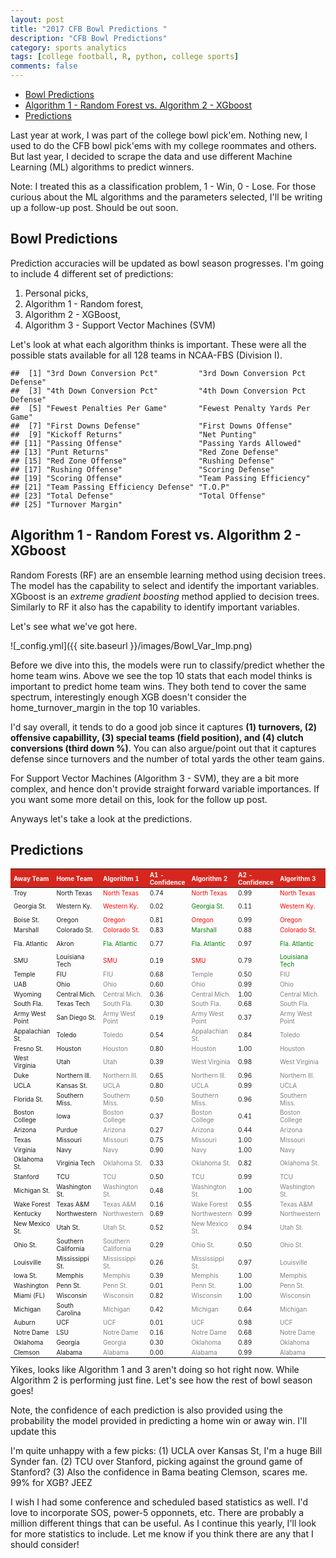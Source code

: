 ```yaml
---
layout: post
title: "2017 CFB Bowl Predictions "
description: "CFB Bowl Predictions"
category: sports analytics
tags: [college football, R, python, college sports]
comments: false
---
```


-   [Bowl Predictions](#bowl-predictions)
-   [Algorithm 1 - Random Forest vs. Algorithm 2 - XGboost](#algorithm-1---random-forest-vs.-algorithm-2---xgboost)
-   [Predictions](#predictions)

Last year at work, I was part of the college bowl pick'em. Nothing new, I used to do the CFB bowl pick'ems with my college roommates and others. But last year, I decided to scrape the data and use different Machine Learning (ML) algorithms to predict winners.

Note: I treated this as a classification problem, 1 - Win, 0 - Lose. For those curious about the ML algorithms and the parameters selected, I'll be writing up a follow-up post. Should be out soon.

Bowl Predictions
----------------

Prediction accuracies will be updated as bowl season progresses. I'm going to include 4 different set of predictions:
1. Personal picks,
2. Algorithm 1 - Random forest,
3. Algorithm 2 - XGBoost,
4. Algorithm 3 - Support Vector Machines (SVM)

Let's look at what each algorithm thinks is important. These were all the possible stats available for all 128 teams in NCAA-FBS (Division I).

    ##  [1] "3rd Down Conversion Pct"         "3rd Down Conversion Pct Defense"
    ##  [3] "4th Down Conversion Pct"         "4th Down Conversion Pct Defense"
    ##  [5] "Fewest Penalties Per Game"       "Fewest Penalty Yards Per Game"  
    ##  [7] "First Downs Defense"             "First Downs Offense"            
    ##  [9] "Kickoff Returns"                 "Net Punting"                    
    ## [11] "Passing Offense"                 "Passing Yards Allowed"          
    ## [13] "Punt Returns"                    "Red Zone Defense"               
    ## [15] "Red Zone Offense"                "Rushing Defense"                
    ## [17] "Rushing Offense"                 "Scoring Defense"                
    ## [19] "Scoring Offense"                 "Team Passing Efficiency"        
    ## [21] "Team Passing Efficiency Defense" "T.O.P"                          
    ## [23] "Total Defense"                   "Total Offense"                  
    ## [25] "Turnover Margin"

Algorithm 1 - Random Forest vs. Algorithm 2 - XGboost
-----------------------------------------------------

Random Forests (RF) are an ensemble learning method using decision trees. The model has the capability to select and identify the important variables. XGboost is an *extreme gradient boosting* method applied to decision trees. Similarly to RF it also has the capability to identify important variables.

Let's see what we've got here.

![_config.yml]({{ site.baseurl }}/images/Bowl_Var_Imp.png)

Before we dive into this, the models were run to classify/predict whether the home team wins. Above we see the top 10 stats that each model thinks is important to predict home team wins. They both tend to cover the same spectrum, interestingly enough XGB doesn't consider the home\_turnover\_margin in the top 10 variables.

I'd say overall, it tends to do a good job since it captures **(1) turnovers, (2) offensive capabillity, (3) special teams (field position), and (4) clutch conversions (third down %)**. You can also argue/point out that it captures defense since turnovers and the number of total yards the other team gains.

For Support Vector Machines (Algorithm 3 - SVM), they are a bit more complex, and hence don't provide straight forward variable importances. If you want some more detail on this, look for the follow up post.

Anyways let's take a look at the predictions.

Predictions
-----------

<table class="table table-hover" style="font-size: 10px; width: auto !important; margin-left: auto; margin-right: auto;">
<thead>
<tr>
<th style="text-align:left;font-weight: bold;color: white;background-color: #D7261E;">
Away Team
</th>
<th style="text-align:left;font-weight: bold;color: white;background-color: #D7261E;">
Home Team
</th>
<th style="text-align:left;font-weight: bold;color: white;background-color: #D7261E;">
Algorithm 1
</th>
<th style="text-align:left;font-weight: bold;color: white;background-color: #D7261E;">
A1 - Confidence
</th>
<th style="text-align:left;font-weight: bold;color: white;background-color: #D7261E;">
Algorithm 2
</th>
<th style="text-align:left;font-weight: bold;color: white;background-color: #D7261E;">
A2 - Confidence
</th>
<th style="text-align:left;font-weight: bold;color: white;background-color: #D7261E;">
Algorithm 3
</th>
<th style="text-align:left;font-weight: bold;color: white;background-color: #D7261E;">
A3 - Confidence
</th>
<th style="text-align:left;font-weight: bold;color: white;background-color: #D7261E;">
Actual
</th>
</tr>
</thead>
<tbody>
<tr>
<td style="text-align:left;">
Troy
</td>
<td style="text-align:left;">
North Texas
</td>
<td style="text-align:left;">
<span style="color: red;">North Texas</span>
</td>
<td style="text-align:left;">
0.74
</td>
<td style="text-align:left;">
<span style="color: red;">North Texas</span>
</td>
<td style="text-align:left;">
0.99
</td>
<td style="text-align:left;">
<span style="color: red;">North Texas</span>
</td>
<td style="text-align:left;">
0.77
</td>
<td style="text-align:left;">
Troy
</td>
</tr>
<tr>
<td style="text-align:left;">
Georgia St.
</td>
<td style="text-align:left;">
Western Ky.
</td>
<td style="text-align:left;">
<span style="color: red;">Western Ky.</span>
</td>
<td style="text-align:left;">
0.02
</td>
<td style="text-align:left;">
<span style="color: green;">Georgia St.</span>
</td>
<td style="text-align:left;">
0.11
</td>
<td style="text-align:left;">
<span style="color: red;">Western Ky.</span>
</td>
<td style="text-align:left;">
0.44
</td>
<td style="text-align:left;">
Georgia St.
</td>
</tr>
<tr>
<td style="text-align:left;">
Boise St.
</td>
<td style="text-align:left;">
Oregon
</td>
<td style="text-align:left;">
<span style="color: red;">Oregon</span>
</td>
<td style="text-align:left;">
0.81
</td>
<td style="text-align:left;">
<span style="color: red;">Oregon</span>
</td>
<td style="text-align:left;">
0.99
</td>
<td style="text-align:left;">
<span style="color: red;">Oregon</span>
</td>
<td style="text-align:left;">
0.66
</td>
<td style="text-align:left;">
Boise St.
</td>
</tr>
<tr>
<td style="text-align:left;">
Marshall
</td>
<td style="text-align:left;">
Colorado St.
</td>
<td style="text-align:left;">
<span style="color: red;">Colorado St.</span>
</td>
<td style="text-align:left;">
0.83
</td>
<td style="text-align:left;">
<span style="color: green;">Marshall</span>
</td>
<td style="text-align:left;">
0.88
</td>
<td style="text-align:left;">
<span style="color: red;">Colorado St.</span>
</td>
<td style="text-align:left;">
0.79
</td>
<td style="text-align:left;">
Marshall
</td>
</tr>
<tr>
<td style="text-align:left;">
Fla. Atlantic
</td>
<td style="text-align:left;">
Akron
</td>
<td style="text-align:left;">
<span style="color: green;">Fla. Atlantic</span>
</td>
<td style="text-align:left;">
0.77
</td>
<td style="text-align:left;">
<span style="color: green;">Fla. Atlantic</span>
</td>
<td style="text-align:left;">
0.97
</td>
<td style="text-align:left;">
<span style="color: green;">Fla. Atlantic</span>
</td>
<td style="text-align:left;">
0.71
</td>
<td style="text-align:left;">
Fla. Atlantic
</td>
</tr>
<tr>
<td style="text-align:left;">
SMU
</td>
<td style="text-align:left;">
Louisiana Tech
</td>
<td style="text-align:left;">
<span style="color: red;">SMU</span>
</td>
<td style="text-align:left;">
0.19
</td>
<td style="text-align:left;">
<span style="color: red;">SMU</span>
</td>
<td style="text-align:left;">
0.79
</td>
<td style="text-align:left;">
<span style="color: green;">Louisiana Tech</span>
</td>
<td style="text-align:left;">
0.05
</td>
<td style="text-align:left;">
Louisiana Tech
</td>
</tr>
<tr>
<td style="text-align:left;">
Temple
</td>
<td style="text-align:left;">
FIU
</td>
<td style="text-align:left;">
<span style="color: grey;">FIU</span>
</td>
<td style="text-align:left;">
0.68
</td>
<td style="text-align:left;">
<span style="color: grey;">Temple</span>
</td>
<td style="text-align:left;">
0.50
</td>
<td style="text-align:left;">
<span style="color: grey;">FIU</span>
</td>
<td style="text-align:left;">
0.37
</td>
<td style="text-align:left;">
TBD
</td>
</tr>
<tr>
<td style="text-align:left;">
UAB
</td>
<td style="text-align:left;">
Ohio
</td>
<td style="text-align:left;">
<span style="color: grey;">Ohio</span>
</td>
<td style="text-align:left;">
0.60
</td>
<td style="text-align:left;">
<span style="color: grey;">Ohio</span>
</td>
<td style="text-align:left;">
0.99
</td>
<td style="text-align:left;">
<span style="color: grey;">Ohio</span>
</td>
<td style="text-align:left;">
0.64
</td>
<td style="text-align:left;">
TBD
</td>
</tr>
<tr>
<td style="text-align:left;">
Wyoming
</td>
<td style="text-align:left;">
Central Mich.
</td>
<td style="text-align:left;">
<span style="color: grey;">Central Mich.</span>
</td>
<td style="text-align:left;">
0.36
</td>
<td style="text-align:left;">
<span style="color: grey;">Central Mich.</span>
</td>
<td style="text-align:left;">
1.00
</td>
<td style="text-align:left;">
<span style="color: grey;">Central Mich.</span>
</td>
<td style="text-align:left;">
0.75
</td>
<td style="text-align:left;">
TBD
</td>
</tr>
<tr>
<td style="text-align:left;">
South Fla.
</td>
<td style="text-align:left;">
Texas Tech
</td>
<td style="text-align:left;">
<span style="color: grey;">South Fla.</span>
</td>
<td style="text-align:left;">
0.30
</td>
<td style="text-align:left;">
<span style="color: grey;">South Fla.</span>
</td>
<td style="text-align:left;">
0.68
</td>
<td style="text-align:left;">
<span style="color: grey;">South Fla.</span>
</td>
<td style="text-align:left;">
0.34
</td>
<td style="text-align:left;">
TBD
</td>
</tr>
<tr>
<td style="text-align:left;">
Army West Point
</td>
<td style="text-align:left;">
San Diego St.
</td>
<td style="text-align:left;">
<span style="color: grey;">Army West Point</span>
</td>
<td style="text-align:left;">
0.19
</td>
<td style="text-align:left;">
<span style="color: grey;">Army West Point</span>
</td>
<td style="text-align:left;">
0.37
</td>
<td style="text-align:left;">
<span style="color: grey;">Army West Point</span>
</td>
<td style="text-align:left;">
0.38
</td>
<td style="text-align:left;">
TBD
</td>
</tr>
<tr>
<td style="text-align:left;">
Appalachian St.
</td>
<td style="text-align:left;">
Toledo
</td>
<td style="text-align:left;">
<span style="color: grey;">Toledo</span>
</td>
<td style="text-align:left;">
0.54
</td>
<td style="text-align:left;">
<span style="color: grey;">Appalachian St.</span>
</td>
<td style="text-align:left;">
0.84
</td>
<td style="text-align:left;">
<span style="color: grey;">Toledo</span>
</td>
<td style="text-align:left;">
0.43
</td>
<td style="text-align:left;">
TBD
</td>
</tr>
<tr>
<td style="text-align:left;">
Fresno St.
</td>
<td style="text-align:left;">
Houston
</td>
<td style="text-align:left;">
<span style="color: grey;">Houston</span>
</td>
<td style="text-align:left;">
0.80
</td>
<td style="text-align:left;">
<span style="color: grey;">Houston</span>
</td>
<td style="text-align:left;">
1.00
</td>
<td style="text-align:left;">
<span style="color: grey;">Houston</span>
</td>
<td style="text-align:left;">
0.73
</td>
<td style="text-align:left;">
TBD
</td>
</tr>
<tr>
<td style="text-align:left;">
West Virginia
</td>
<td style="text-align:left;">
Utah
</td>
<td style="text-align:left;">
<span style="color: grey;">Utah</span>
</td>
<td style="text-align:left;">
0.39
</td>
<td style="text-align:left;">
<span style="color: grey;">West Virginia</span>
</td>
<td style="text-align:left;">
0.98
</td>
<td style="text-align:left;">
<span style="color: grey;">West Virginia</span>
</td>
<td style="text-align:left;">
0.07
</td>
<td style="text-align:left;">
TBD
</td>
</tr>
<tr>
<td style="text-align:left;">
Duke
</td>
<td style="text-align:left;">
Northern Ill.
</td>
<td style="text-align:left;">
<span style="color: grey;">Northern Ill.</span>
</td>
<td style="text-align:left;">
0.65
</td>
<td style="text-align:left;">
<span style="color: grey;">Northern Ill.</span>
</td>
<td style="text-align:left;">
0.96
</td>
<td style="text-align:left;">
<span style="color: grey;">Northern Ill.</span>
</td>
<td style="text-align:left;">
0.45
</td>
<td style="text-align:left;">
TBD
</td>
</tr>
<tr>
<td style="text-align:left;">
UCLA
</td>
<td style="text-align:left;">
Kansas St.
</td>
<td style="text-align:left;">
<span style="color: grey;">UCLA</span>
</td>
<td style="text-align:left;">
0.80
</td>
<td style="text-align:left;">
<span style="color: grey;">UCLA</span>
</td>
<td style="text-align:left;">
0.99
</td>
<td style="text-align:left;">
<span style="color: grey;">UCLA</span>
</td>
<td style="text-align:left;">
0.35
</td>
<td style="text-align:left;">
TBD
</td>
</tr>
<tr>
<td style="text-align:left;">
Florida St.
</td>
<td style="text-align:left;">
Southern Miss.
</td>
<td style="text-align:left;">
<span style="color: grey;">Southern Miss.</span>
</td>
<td style="text-align:left;">
0.50
</td>
<td style="text-align:left;">
<span style="color: grey;">Southern Miss.</span>
</td>
<td style="text-align:left;">
0.96
</td>
<td style="text-align:left;">
<span style="color: grey;">Southern Miss.</span>
</td>
<td style="text-align:left;">
0.49
</td>
<td style="text-align:left;">
TBD
</td>
</tr>
<tr>
<td style="text-align:left;">
Boston College
</td>
<td style="text-align:left;">
Iowa
</td>
<td style="text-align:left;">
<span style="color: grey;">Boston College</span>
</td>
<td style="text-align:left;">
0.37
</td>
<td style="text-align:left;">
<span style="color: grey;">Boston College</span>
</td>
<td style="text-align:left;">
0.41
</td>
<td style="text-align:left;">
<span style="color: grey;">Boston College</span>
</td>
<td style="text-align:left;">
0.09
</td>
<td style="text-align:left;">
TBD
</td>
</tr>
<tr>
<td style="text-align:left;">
Arizona
</td>
<td style="text-align:left;">
Purdue
</td>
<td style="text-align:left;">
<span style="color: grey;">Arizona</span>
</td>
<td style="text-align:left;">
0.27
</td>
<td style="text-align:left;">
<span style="color: grey;">Arizona</span>
</td>
<td style="text-align:left;">
0.44
</td>
<td style="text-align:left;">
<span style="color: grey;">Arizona</span>
</td>
<td style="text-align:left;">
0.79
</td>
<td style="text-align:left;">
TBD
</td>
</tr>
<tr>
<td style="text-align:left;">
Texas
</td>
<td style="text-align:left;">
Missouri
</td>
<td style="text-align:left;">
<span style="color: grey;">Missouri</span>
</td>
<td style="text-align:left;">
0.75
</td>
<td style="text-align:left;">
<span style="color: grey;">Missouri</span>
</td>
<td style="text-align:left;">
1.00
</td>
<td style="text-align:left;">
<span style="color: grey;">Missouri</span>
</td>
<td style="text-align:left;">
0.84
</td>
<td style="text-align:left;">
TBD
</td>
</tr>
<tr>
<td style="text-align:left;">
Virginia
</td>
<td style="text-align:left;">
Navy
</td>
<td style="text-align:left;">
<span style="color: grey;">Navy</span>
</td>
<td style="text-align:left;">
0.90
</td>
<td style="text-align:left;">
<span style="color: grey;">Navy</span>
</td>
<td style="text-align:left;">
1.00
</td>
<td style="text-align:left;">
<span style="color: grey;">Navy</span>
</td>
<td style="text-align:left;">
0.92
</td>
<td style="text-align:left;">
TBD
</td>
</tr>
<tr>
<td style="text-align:left;">
Oklahoma St.
</td>
<td style="text-align:left;">
Virginia Tech
</td>
<td style="text-align:left;">
<span style="color: grey;">Oklahoma St.</span>
</td>
<td style="text-align:left;">
0.33
</td>
<td style="text-align:left;">
<span style="color: grey;">Oklahoma St.</span>
</td>
<td style="text-align:left;">
0.82
</td>
<td style="text-align:left;">
<span style="color: grey;">Oklahoma St.</span>
</td>
<td style="text-align:left;">
0.43
</td>
<td style="text-align:left;">
TBD
</td>
</tr>
<tr>
<td style="text-align:left;">
Stanford
</td>
<td style="text-align:left;">
TCU
</td>
<td style="text-align:left;">
<span style="color: grey;">TCU</span>
</td>
<td style="text-align:left;">
0.50
</td>
<td style="text-align:left;">
<span style="color: grey;">TCU</span>
</td>
<td style="text-align:left;">
0.99
</td>
<td style="text-align:left;">
<span style="color: grey;">TCU</span>
</td>
<td style="text-align:left;">
0.54
</td>
<td style="text-align:left;">
TBD
</td>
</tr>
<tr>
<td style="text-align:left;">
Michigan St.
</td>
<td style="text-align:left;">
Washington St.
</td>
<td style="text-align:left;">
<span style="color: grey;">Washington St.</span>
</td>
<td style="text-align:left;">
0.48
</td>
<td style="text-align:left;">
<span style="color: grey;">Washington St.</span>
</td>
<td style="text-align:left;">
1.00
</td>
<td style="text-align:left;">
<span style="color: grey;">Washington St.</span>
</td>
<td style="text-align:left;">
0.51
</td>
<td style="text-align:left;">
TBD
</td>
</tr>
<tr>
<td style="text-align:left;">
Wake Forest
</td>
<td style="text-align:left;">
Texas A&M
</td>
<td style="text-align:left;">
<span style="color: grey;">Texas A&M</span>
</td>
<td style="text-align:left;">
0.16
</td>
<td style="text-align:left;">
<span style="color: grey;">Wake Forest</span>
</td>
<td style="text-align:left;">
0.55
</td>
<td style="text-align:left;">
<span style="color: grey;">Texas A&M</span>
</td>
<td style="text-align:left;">
0.19
</td>
<td style="text-align:left;">
TBD
</td>
</tr>
<tr>
<td style="text-align:left;">
Kentucky
</td>
<td style="text-align:left;">
Northwestern
</td>
<td style="text-align:left;">
<span style="color: grey;">Northwestern</span>
</td>
<td style="text-align:left;">
0.69
</td>
<td style="text-align:left;">
<span style="color: grey;">Northwestern</span>
</td>
<td style="text-align:left;">
0.99
</td>
<td style="text-align:left;">
<span style="color: grey;">Northwestern</span>
</td>
<td style="text-align:left;">
0.34
</td>
<td style="text-align:left;">
TBD
</td>
</tr>
<tr>
<td style="text-align:left;">
New Mexico St.
</td>
<td style="text-align:left;">
Utah St.
</td>
<td style="text-align:left;">
<span style="color: grey;">Utah St.</span>
</td>
<td style="text-align:left;">
0.52
</td>
<td style="text-align:left;">
<span style="color: grey;">New Mexico St.</span>
</td>
<td style="text-align:left;">
0.94
</td>
<td style="text-align:left;">
<span style="color: grey;">Utah St.</span>
</td>
<td style="text-align:left;">
0.23
</td>
<td style="text-align:left;">
TBD
</td>
</tr>
<tr>
<td style="text-align:left;">
Ohio St.
</td>
<td style="text-align:left;">
Southern California
</td>
<td style="text-align:left;">
<span style="color: grey;">Southern California</span>
</td>
<td style="text-align:left;">
0.29
</td>
<td style="text-align:left;">
<span style="color: grey;">Ohio St.</span>
</td>
<td style="text-align:left;">
0.50
</td>
<td style="text-align:left;">
<span style="color: grey;">Ohio St.</span>
</td>
<td style="text-align:left;">
0.17
</td>
<td style="text-align:left;">
TBD
</td>
</tr>
<tr>
<td style="text-align:left;">
Louisville
</td>
<td style="text-align:left;">
Mississippi St.
</td>
<td style="text-align:left;">
<span style="color: grey;">Mississippi St.</span>
</td>
<td style="text-align:left;">
0.26
</td>
<td style="text-align:left;">
<span style="color: grey;">Mississippi St.</span>
</td>
<td style="text-align:left;">
0.97
</td>
<td style="text-align:left;">
<span style="color: grey;">Louisville</span>
</td>
<td style="text-align:left;">
0.19
</td>
<td style="text-align:left;">
TBD
</td>
</tr>
<tr>
<td style="text-align:left;">
Iowa St.
</td>
<td style="text-align:left;">
Memphis
</td>
<td style="text-align:left;">
<span style="color: grey;">Memphis</span>
</td>
<td style="text-align:left;">
0.39
</td>
<td style="text-align:left;">
<span style="color: grey;">Memphis</span>
</td>
<td style="text-align:left;">
1.00
</td>
<td style="text-align:left;">
<span style="color: grey;">Memphis</span>
</td>
<td style="text-align:left;">
0.79
</td>
<td style="text-align:left;">
TBD
</td>
</tr>
<tr>
<td style="text-align:left;">
Washington
</td>
<td style="text-align:left;">
Penn St.
</td>
<td style="text-align:left;">
<span style="color: grey;">Penn St.</span>
</td>
<td style="text-align:left;">
0.01
</td>
<td style="text-align:left;">
<span style="color: grey;">Penn St.</span>
</td>
<td style="text-align:left;">
1.00
</td>
<td style="text-align:left;">
<span style="color: grey;">Penn St.</span>
</td>
<td style="text-align:left;">
0.37
</td>
<td style="text-align:left;">
TBD
</td>
</tr>
<tr>
<td style="text-align:left;">
Miami (FL)
</td>
<td style="text-align:left;">
Wisconsin
</td>
<td style="text-align:left;">
<span style="color: grey;">Wisconsin</span>
</td>
<td style="text-align:left;">
0.82
</td>
<td style="text-align:left;">
<span style="color: grey;">Wisconsin</span>
</td>
<td style="text-align:left;">
1.00
</td>
<td style="text-align:left;">
<span style="color: grey;">Wisconsin</span>
</td>
<td style="text-align:left;">
0.78
</td>
<td style="text-align:left;">
TBD
</td>
</tr>
<tr>
<td style="text-align:left;">
Michigan
</td>
<td style="text-align:left;">
South Carolina
</td>
<td style="text-align:left;">
<span style="color: grey;">Michigan</span>
</td>
<td style="text-align:left;">
0.42
</td>
<td style="text-align:left;">
<span style="color: grey;">Michigan</span>
</td>
<td style="text-align:left;">
0.64
</td>
<td style="text-align:left;">
<span style="color: grey;">Michigan</span>
</td>
<td style="text-align:left;">
0.04
</td>
<td style="text-align:left;">
TBD
</td>
</tr>
<tr>
<td style="text-align:left;">
Auburn
</td>
<td style="text-align:left;">
UCF
</td>
<td style="text-align:left;">
<span style="color: grey;">UCF</span>
</td>
<td style="text-align:left;">
0.01
</td>
<td style="text-align:left;">
<span style="color: grey;">UCF</span>
</td>
<td style="text-align:left;">
0.98
</td>
<td style="text-align:left;">
<span style="color: grey;">UCF</span>
</td>
<td style="text-align:left;">
0.14
</td>
<td style="text-align:left;">
TBD
</td>
</tr>
<tr>
<td style="text-align:left;">
Notre Dame
</td>
<td style="text-align:left;">
LSU
</td>
<td style="text-align:left;">
<span style="color: grey;">Notre Dame</span>
</td>
<td style="text-align:left;">
0.16
</td>
<td style="text-align:left;">
<span style="color: grey;">Notre Dame</span>
</td>
<td style="text-align:left;">
0.68
</td>
<td style="text-align:left;">
<span style="color: grey;">Notre Dame</span>
</td>
<td style="text-align:left;">
0.34
</td>
<td style="text-align:left;">
TBD
</td>
</tr>
<tr>
<td style="text-align:left;">
Oklahoma
</td>
<td style="text-align:left;">
Georgia
</td>
<td style="text-align:left;">
<span style="color: grey;">Georgia</span>
</td>
<td style="text-align:left;">
0.30
</td>
<td style="text-align:left;">
<span style="color: grey;">Oklahoma</span>
</td>
<td style="text-align:left;">
0.89
</td>
<td style="text-align:left;">
<span style="color: grey;">Oklahoma</span>
</td>
<td style="text-align:left;">
0.13
</td>
<td style="text-align:left;">
TBD
</td>
</tr>
<tr>
<td style="text-align:left;">
Clemson
</td>
<td style="text-align:left;">
Alabama
</td>
<td style="text-align:left;">
<span style="color: grey;">Alabama</span>
</td>
<td style="text-align:left;">
0.00
</td>
<td style="text-align:left;">
<span style="color: grey;">Alabama</span>
</td>
<td style="text-align:left;">
0.99
</td>
<td style="text-align:left;">
<span style="color: grey;">Alabama</span>
</td>
<td style="text-align:left;">
0.18
</td>
<td style="text-align:left;">
TBD
</td>
</tr>
</tbody>
</table>
Yikes, looks like Algorithm 1 and 3 aren't doing so hot right now. While Algorithm 2 is performing just fine. Let's see how the rest of bowl season goes!

Note, the confidence of each prediction is also provided using the probability the model provided in predicting a home win or away win. I'll update this

I'm quite unhappy with a few picks:
(1) UCLA over Kansas St, I'm a huge Bill Synder fan.
(2) TCU over Stanford, picking against the ground game of Stanford?
(3) Also the confidence in Bama beating Clemson, scares me. 99% for XGB? JEEZ

I wish I had some conference and scheduled based statistics as well. I'd love to incorporate SOS, power-5 opponnets, etc. There are probably a million different things that can be useful. As I continue this yearly, I'll look for more statistics to include. Let me know if you think there are any that I should consider!
